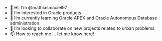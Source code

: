 - 👋 Hi, I’m @mathiasmaciel97
- 👀 I’m interested in Oracle products
- 🌱 I’m currently learning Oracle APEX and Oracle Autonomous Database administration
- 🤝 I’m looking to collaborate on new projects related to urban problems
- 📫 How to reach me ... let me know here!

<!---
mathiasmaciel97/mathiasmaciel97 is a ✨ special ✨ repository because its `README.md` (this file) appears on your GitHub profile.
You can click the Preview link to take a look at your changes.
--->
